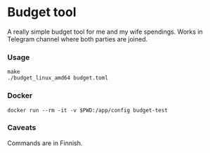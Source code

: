 # Budget tool
A really simple budget tool for me and my wife spendings.
Works in Telegram channel where both parties are joined.

### Usage

	make
	./budget_linux_amd64 budget.toml

### Docker

	docker run --rm -it -v $PWD:/app/config budget-test


### Caveats
Commands are in Finnish.

